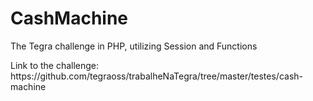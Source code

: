 # CashMachine
The Tegra challenge in PHP, utilizing Session and Functions
<p>Link to the challenge: https://github.com/tegraoss/trabalheNaTegra/tree/master/testes/cash-machine